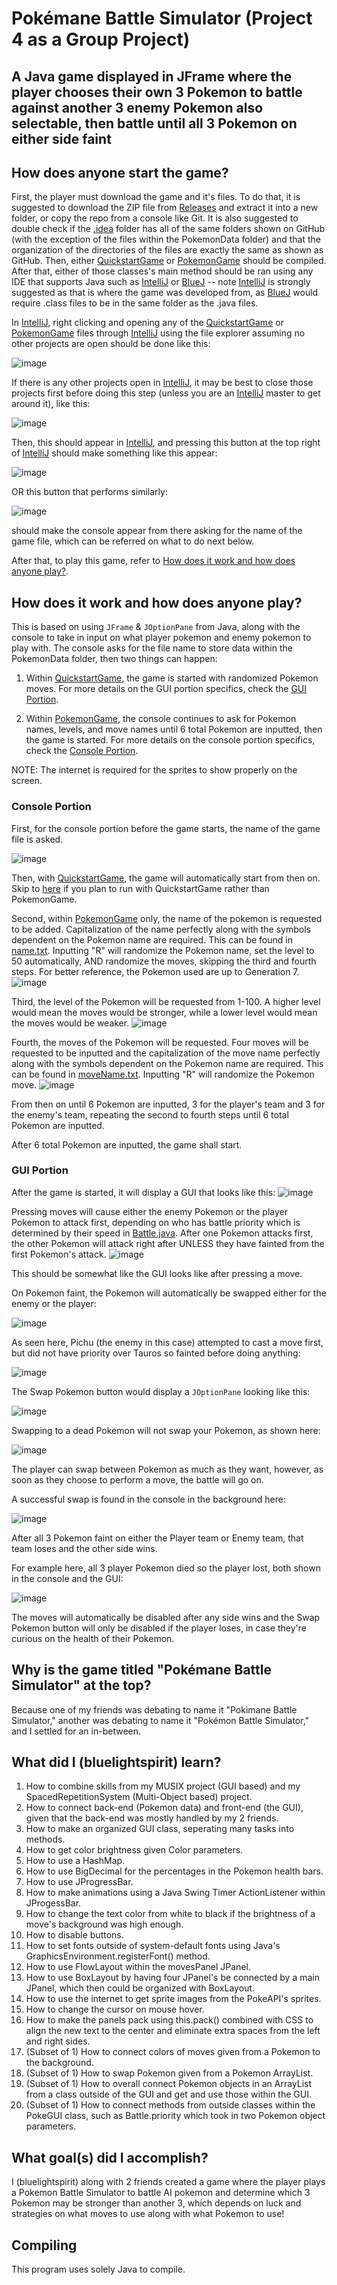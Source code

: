 # Pokémane Battle Simulator (Project 4 as a Group Project)
## A Java game displayed in JFrame where the player chooses their own 3 Pokemon to battle against another 3 enemy Pokemon also selectable, then battle until all 3 Pokemon on either side faint

## How does anyone start the game?

First, the player must download the game and it's files. To do that, it is suggested to download the ZIP file from [Releases](https://github.com/bluelightspirit/Project4/releases) and extract it into a new folder, or copy the repo from a console like Git. It is also suggested to double check if the [.idea](https://github.com/bluelightspirit/Project4/tree/main/.idea) folder has all of the same folders shown on GitHub (with the exception of the files within the PokemonData folder) and that the organization of the directories of the files are exactly the same as shown as GitHub. Then, either [QuickstartGame](https://github.com/bluelightspirit/Project4/blob/main/QuickstartGame.java) or [PokemonGame](https://github.com/bluelightspirit/Project4/blob/main/PokemonGame.java) should be compiled. After that, either of those classes's main method should be ran using any IDE that supports Java such as [IntelliJ](https://www.jetbrains.com/idea/download/) or [BlueJ](https://www.bluej.org/) -- note [IntelliJ](https://www.jetbrains.com/idea/download/) is strongly suggested as that is where the game was developed from, as [BlueJ](https://www.bluej.org/) would require .class files to be in the same folder as the .java files. 

In [IntelliJ](https://www.jetbrains.com/idea/download/), right clicking and opening any of the [QuickstartGame](https://github.com/bluelightspirit/Project4/blob/main/QuickstartGame.java) or [PokemonGame](https://github.com/bluelightspirit/Project4/blob/main/PokemonGame.java) files through [IntelliJ](https://www.jetbrains.com/idea/download/) using the file explorer assuming no other projects are open should be done like this:

![image](https://user-images.githubusercontent.com/22280271/236398926-9ebf9600-0252-4f8b-860a-d4f4d7ac4836.png)

If there is any other projects open in [IntelliJ](https://www.jetbrains.com/idea/download/), it may be best to close those projects first before doing this step (unless you are an [IntelliJ](https://www.jetbrains.com/idea/download/) master to get around it), like this:

![image](https://user-images.githubusercontent.com/22280271/236399315-edd1f689-fb0e-4151-ac16-e0bdcfdc1a90.png)

Then, this should appear in [IntelliJ](https://www.jetbrains.com/idea/download/), and pressing this button at the top right of [IntelliJ](https://www.jetbrains.com/idea/download/) should make something like this appear:

![image](https://user-images.githubusercontent.com/22280271/236397478-e34dcac0-df10-461b-918f-c966c2d797ec.png)

OR this button that performs similarly:

![image](https://user-images.githubusercontent.com/22280271/236397768-0f2e6bea-b367-4a6f-a17c-3da2ff795691.png)

should make the console appear from there asking for the name of the game file, which can be referred on what to do next below.

After that, to play this game, refer to [How does it work and how does anyone play?](https://github.com/bluelightspirit/Project4/tree/main#how-does-it-work-and-how-does-anyone-play).

## How does it work and how does anyone play?

This is based on using `JFrame` & `JOptionPane` from Java, along with the console to take in input on what player pokemon and enemy pokemon to play with.
The console asks for the file name to store data within the PokemonData folder, then two things can happen:
1) Within [QuickstartGame](https://github.com/bluelightspirit/Project4/blob/main/QuickstartGame.java), the game is started with randomized Pokemon moves. For more details on the GUI portion specifics, check the [GUI Portion](https://github.com/bluelightspirit/Project4#gui-portion).

2) Within [PokemonGame](https://github.com/bluelightspirit/Project4/blob/main/PokemonGame.java), the console continues to ask for Pokemon names, levels, and move names until 6 total Pokemon are inputted, then the game is started.
For more details on the console portion specifics, check the [Console Portion](https://github.com/bluelightspirit/Project4#console-portion).

NOTE: The internet is required for the sprites to show properly on the screen.

### Console Portion
First, for the console portion before the game starts, the name of the game file is asked.

![image](https://user-images.githubusercontent.com/22280271/236382805-fb5a3a39-b85a-4c15-b33c-58e9915c2157.png)

Then, with [QuickstartGame](https://github.com/bluelightspirit/Project4/blob/main/QuickstartGame.java), the game will automatically start from then on. Skip to [here](https://github.com/bluelightspirit/Project4#gui-portion) if you plan to run with QuickstartGame rather than PokemonGame.

Second, within [PokemonGame](https://github.com/bluelightspirit/Project4/blob/main/PokemonGame.java) only, the name of the pokemon is requested to be added. Capitalization of the name perfectly along with the symbols dependent on the Pokemon name are required. This can be found in [name.txt](https://github.com/bluelightspirit/Project4/blob/main/.idea/name.txt).
Inputting "R" will randomize the Pokemon name, set the level to 50 automatically, AND randomize the moves, skipping the third and fourth steps.
For better reference, the Pokemon used are up to Generation 7.
![image](https://user-images.githubusercontent.com/22280271/236382989-f5c0ac89-1564-4b96-a991-708a9371e5dc.png)

Third, the level of the Pokemon will be requested from 1-100. A higher level would mean the moves would be stronger, while a lower level would mean the moves would be weaker.
![image](https://user-images.githubusercontent.com/22280271/236383218-f5642724-c051-4c57-8857-f60c4a675fd3.png)

Fourth, the moves of the Pokemon will be requested. Four moves will be requested to be inputted and the capitalization of the move name perfectly along with the symbols dependent on the Pokemon name are required. This can be found in [moveName.txt](https://github.com/bluelightspirit/Project4/blob/main/.idea/moveName.txt).
Inputting "R" will randomize the Pokemon move.
![image](https://user-images.githubusercontent.com/22280271/236383350-55edd0d4-013d-4803-a8e4-c5053cebbaf0.png)

From then on until 6 Pokemon are inputted, 3 for the player's team and 3 for the enemy's team, repeating the second to fourth steps until 6 total Pokemon are inputted.

After 6 total Pokemon are inputted, the game shall start.

### GUI Portion
After the game is started, it will display a GUI that looks like this:
![image](https://user-images.githubusercontent.com/22280271/236383998-05e202d4-1d4d-4940-ac5e-5e331ddca965.png)

Pressing moves will cause either the enemy Pokemon or the player Pokemon to attack first, depending on who has battle priority which is determined by their speed in [Battle.java](https://github.com/bluelightspirit/Project4/blob/main/Battle.java).
After one Pokemon attacks first, the other Pokemon will attack right after UNLESS they have fainted from the first Pokemon's attack.
![image](https://user-images.githubusercontent.com/22280271/236384226-1dceee87-98fb-47d9-905a-9bffe2b1a49f.png)

This should be somewhat like the GUI looks like after pressing a move.

On Pokemon faint, the Pokemon will automatically be swapped either for the enemy or the player:

![image](https://user-images.githubusercontent.com/22280271/236384283-b43333af-0b49-40e6-aed9-15f374038694.png)

As seen here, Pichu (the enemy in this case) attempted to cast a move first, but did not have priority over Tauros so fainted before doing anything:

![image](https://user-images.githubusercontent.com/22280271/236384535-7849d53d-02e4-46c1-bf74-cf10e5effcf6.png)

The Swap Pokemon button would display a `JOptionPane` looking like this:

![image](https://user-images.githubusercontent.com/22280271/236384604-42a5f9a0-728b-4236-932f-59594f3ddf0e.png)

Swapping to a dead Pokemon will not swap your Pokemon, as shown here:

![image](https://user-images.githubusercontent.com/22280271/236384726-50d387d0-b451-49e4-b1ac-97abc1ad16b8.png)

The player can swap between Pokemon as much as they want, however, as soon as they choose to perform a move, the battle will go on.

A successful swap is found in the console in the background here:

![image](https://user-images.githubusercontent.com/22280271/236384935-f67caafb-7cf7-42c1-85b3-8ca3087ed8ab.png)

After all 3 Pokemon faint on either the Player team or Enemy team, that team loses and the other side wins.

For example here, all 3 player Pokemon died so the player lost, both shown in the console and the GUI:

![image](https://user-images.githubusercontent.com/22280271/236385087-659e9261-52e4-48dd-85ef-62f40d5605a9.png)

The moves will automatically be disabled after any side wins and the Swap Pokemon button will only be disabled if the player loses, in case they're curious on the health of their Pokemon.

## Why is the game titled "Pokémane Battle Simulator" at the top?

Because one of my friends was debating to name it "Pokimane Battle Simulator," another was debating to name it "Pokémon Battle Simulator," and I settled for an in-between.

## What did I (bluelightspirit) learn?

1) How to combine skills from my MUSIX project (GUI based) and my SpacedRepetitionSystem (Multi-Object based) project.
2) How to connect back-end (Pokemon data) and front-end (the GUI), given that the back-end was mostly handled by my 2 friends.
3) How to make an organized GUI class, seperating many tasks into methods.
4) How to get color brightness given Color parameters.
5) How to use a HashMap.
6) How to use BigDecimal for the percentages in the Pokemon health bars.
7) How to use JProgressBar.
8) How to make animations using a Java Swing Timer ActionListener within JProgessBar.
9) How to change the text color from white to black if the brightness of a move's background was high enough.
10) How to disable buttons.
11) How to set fonts outside of system-default fonts using Java's GraphicsEnvironment.registerFont() method.
12) How to use FlowLayout within the movesPanel JPanel.
13) How to use BoxLayout by having four JPanel's be connected by a main JPanel, which then could be organized with BoxLayout.
14) How to use the internet to get sprite images from the PokeAPI's sprites.
15) How to change the cursor on mouse hover.
16) How to make the panels pack using this.pack() combined with CSS to align the new text to the center and eliminate extra spaces from the left and right sides.
17) (Subset of 1) How to connect colors of moves given from a Pokemon to the background.
18) (Subset of 1) How to swap Pokemon given from a Pokemon ArrayList.
19) (Subset of 1) How to overall connect Pokemon objects in an ArrayList from a class outside of the GUI and get and use those within the GUI.
20) (Subset of 1) How to connect methods from outside classes within the PokeGUI class, such as Battle.priority which took in two Pokemon object parameters.

## What goal(s) did I accomplish?

I (bluelightspirit) along with 2 friends created a game where the player plays a Pokemon Battle Simulator to battle AI pokemon and determine which 3 Pokemon may be stronger than another 3, which
  depends on luck and strategies on what moves to use along with what Pokemon to use!

## Compiling

This program uses solely Java to compile.
